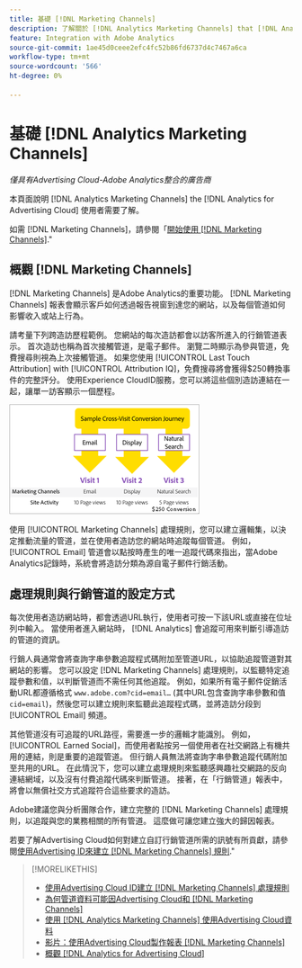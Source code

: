 ```yaml
---
title: 基礎 [!DNL Marketing Channels]
description: 了解關於 [!DNL Analytics Marketing Channels] that [!DNL Analytics for Advertising Cloud] 使用者應了解。
feature: Integration with Adobe Analytics
source-git-commit: 1ae45d0ceee2efc4fc52b86fd6737d4c7467a6ca
workflow-type: tm+mt
source-wordcount: '566'
ht-degree: 0%

---
```


# 基礎 [!DNL Analytics Marketing Channels]

*僅具有Advertising Cloud-Adobe Analytics整合的廣告商*

本頁面說明 [!DNL Analytics Marketing Channels] the [!DNL Analytics for Advertising Cloud] 使用者需要了解。

如需 [!DNL Marketing Channels]，請參閱「[開始使用 [!DNL Marketing Channels]](https://experienceleague.adobe.com/docs/analytics/components/marketing-channels/c-getting-started-mchannel.html).&quot;

## 概觀 [!DNL Marketing Channels]

[!DNL Marketing Channels] 是Adobe Analytics的重要功能。 [!DNL Marketing Channels] 報表會顯示客戶如何透過報告視窗到達您的網站，以及每個管道如何影響收入或站上行為。

請考量下列跨造訪歷程範例。 您網站的每次造訪都會以訪客所進入的行銷管道表示。 首次造訪也稱為首次接觸管道，是電子郵件。 瀏覽二時顯示為參與管道，免費搜尋則視為上次接觸管道。 如果您使用 [!UICONTROL Last Touch Attribution] with [!UICONTROL Attribution IQ]，免費搜尋將會獲得$250轉換事件的完整評分。 使用Experience CloudID服務，您可以將這些個別造訪連結在一起，讓單一訪客顯示一個歷程。

![行銷管道中的跨造訪轉換歷程範例](/help/integrations/assets/a4adc-mc-sample-journey.png)

使用 [!UICONTROL Marketing Channels] 處理規則，您可以建立邏輯集，以決定推動流量的管道，並在使用者造訪您的網站時追蹤每個管道。 例如， [!UICONTROL Email] 管道會以點按時產生的唯一追蹤代碼來指出，當Adobe Analytics記錄時，系統會將造訪分類為源自電子郵件行銷活動。

## 處理規則與行銷管道的設定方式

每次使用者造訪網站時，都會透過URL執行，使用者可按一下該URL或直接在位址列中輸入。 當使用者進入網站時， [!DNL Analytics] 會追蹤可用來判斷引導造訪的管道的資訊。

行銷人員通常會將查詢字串參數追蹤程式碼附加至管道URL，以協助追蹤管道對其網站的影響。 您可以設定 [!DNL Marketing Channels] 處理規則，以監聽特定追蹤參數和值，以判斷管道而不需任何其他追蹤。 例如，如果所有電子郵件促銷活動URL都遵循格式 `www.adobe.com?cid=email…` (其中URL包含查詢字串參數和值 `cid=email`)，然後您可以建立規則來監聽此追蹤程式碼，並將造訪分段到 [!UICONTROL Email] 頻道。

其他管道沒有可追蹤的URL路徑，需要進一步的邏輯才能識別。 例如， [!UICONTROL Earned Social]，而使用者點按另一個使用者在社交網路上有機共用的連結，則是重要的追蹤管道。 但行銷人員無法將查詢字串參數追蹤代碼附加至共用的URL。 在此情況下，您可以建立處理規則來監聽感興趣社交網路的反向連結網域，以及沒有付費追蹤代碼來判斷管道。 接著，在「行銷管道」報表中，將會以無償社交方式追蹤符合這些要求的造訪。

Adobe建議您與分析團隊合作，建立完整的 [!DNL Marketing Channels] 處理規則，以追蹤與您的業務相關的所有管道。 這麼做可讓您建立強大的歸因報表。

若要了解Advertising Cloud如何對建立自訂行銷管道所需的訊號有所貢獻，請參閱[使用Advertising ID來建立 [!DNL Marketing Channels] 規則](mc-ids.md).&quot;

>[!MORELIKETHIS]
>
>* [使用Advertising Cloud ID建立 [!DNL Marketing Channels] 處理規則](mc-ids.md)
>* [為何管道資料可能因Advertising Cloud和 [!DNL Marketing Channels]](mc-data-variances.md)
>* [使用 [!DNL Analytics Marketing Channels] 使用Advertising Cloud資料](mc-ac-data.md)
>* [影片：使用Advertising Cloud製作報表 [!DNL Marketing Channels]](https://experienceleague.adobe.com/docs/advertising-cloud-learn/tutorials/analytics/analytics-reporting-a4adc.html)
>* [概觀 [!DNL Analytics for Advertising Cloud]](/help/integrations/analytics/overview.md)

